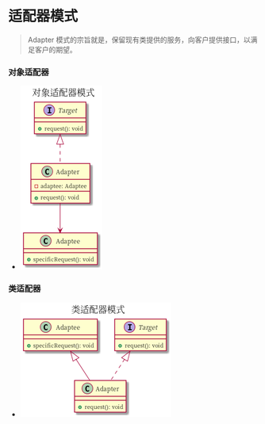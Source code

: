 # 适配器模式

> Adapter 模式的宗旨就是，保留现有类提供的服务，向客户提供接口，以满足客户的期望。

### 对象适配器
- ![对象适配器](resources/objectAdapter.png)

### 类适配器
- ![类适配器](resources/classAdapter.png)
